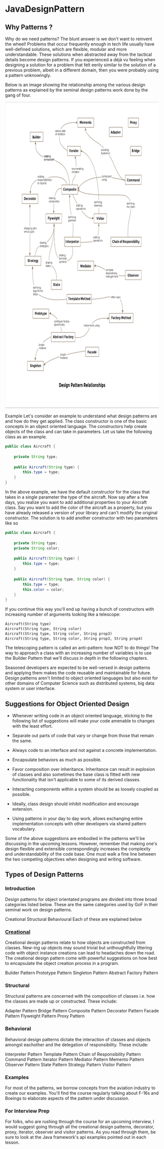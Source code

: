 # JavaDesignPattern
## Why Patterns ?
Why do we need patterns? The blunt answer is we don't want to reinvent the wheel! Problems that occur frequently enough in tech life usually have well-defined solutions, which are flexible, modular and more understandable. These solutions when abstracted away from the tactical details become design patterns. If you experienced a déjà vu feeling when designing a solution for a problem that felt eerily similar to the solution of a previous problem, albeit in a different domain, then you were probably using a pattern unknowingly.

Below is an image showing the relationship among the various design patterns as explained by the seminal design patterns work done by the gang of four.

<img src = "https://github.com/ravi26067/JavaDesignPattern/blob/master/source/design.png" height=1000 width="1200"/>

Example
Let's consider an example to understand what design patterns are and how do they get applied. The class constructor is one of the basic concepts in an object oriented language. The constructors help create objects of the class and can take in parameters. Let us take the following class as an example.

``` java
public class Aircraft {

    private String type;

    public Aircraft(String type) {
        this.type = type;
    }
}
```

In the above example, we have the default constructor for the class that takes in a single parameter the type of the aircraft. Now say after a few days, you realize you want to add additional properties to your Aircraft class. Say you want to add the color of the aircraft as a property, but you have already released a version of your library and can't modify the original constructor. The solution is to add another constructor with two parameters like so

``` java
public class Aircraft {

    private String type;
    private String color;

    public Aircraft(String type) {
        this.type = type;
    }

    public Aircraft(String type, String color) {
        this.type = type;
        this.color = color;
    }
}

```

If you continue this way you'll end up having a bunch of constructors with increasing number of arguments looking like a telescope:

``` text
Aircraft(String type)
Aircraft(String type, String color)
Aircraft(String type, String color, String prop3)
Aircraft(String type, String color, String prop3, String prop4)  

```
  
The telescoping pattern is called an anti-pattern: how NOT to do things! The way to approach a class with an increasing number of variables is to use the Builder Pattern that we'll discuss in depth in the following chapters.

Seasoned developers are expected to be well-versed in design patterns and applying them makes the code reusable and maintainable for future. Design patterns aren't limited to object oriented languages but also exist for other domains of Computer Science such as distributed systems, big data system or user interface.


## Suggestions for Object Oriented Design
* Whenever writing code in an object oriented language, sticking to the following list of suggestions will make your code amenable to changes with the least effort.

* Separate out parts of code that vary or change from those that remain the same.

* Always code to an interface and not against a concrete implementation.

* Encapsulate behaviors as much as possible.

* Favor composition over inheritance. Inheritance can result in explosion of classes and also sometimes the base class is fitted with new functionality that isn't applicable to some of its derived classes.

* Interacting components within a system should be as loosely coupled as possible.

* Ideally, class design should inhibit modification and encourage extension.

* Using patterns in your day to day work, allows exchanging entire implementation concepts with other developers via shared pattern vocabulary.

Some of the above suggestions are embodied in the patterns we'll be discussing in the upcoming lessons. However, remember that making one's design flexible and extensible correspondingly increases the complexity and understandability of the code base. One must walk a fine line between the two competing objectives when designing and writing software.

## Types of Design Patterns

### Introduction
Design patterns for object orientated programs are divided into three broad categories listed below. These are the same categories used by GoF in their seminal work on design patterns.

Creational
Structural
Behavioural
Each of these are explained below

### [Creational](https://github.com/ravi26067/JavaDesignPattern/tree/master/creational)
Creational design patterns relate to how objects are constructed from classes. New-ing up objects may sound trivial but unthoughtfully littering code with object instance creations can lead to headaches down the road. The creational design pattern come with powerful suggestions on how best to encapsulate the object creation process in a program.

Builder Pattern
Prototype Pattern
Singleton Pattern
Abstract Factory Pattern

### Structural
Structural patterns are concerned with the composition of classes i.e. how the classes are made up or constructed. These include:

Adapter Pattern
Bridge Pattern
Composite Pattern
Decorator Pattern
Facade Pattern
Flyweight Pattern
Proxy Pattern

### Behavioral
Behavioral design patterns dictate the interaction of classes and objects amongst eachother and the delegation of responsibility. These include:

Interpreter Pattern
Template Pattern
Chain of Responsibility Pattern
Command Pattern
Iterator Pattern
Mediator Pattern
Memento Pattern
Observer Pattern
State Pattern
Strategy Pattern
Visitor Pattern

### Examples
For most of the patterns, we borrow concepts from the aviation industry to create our examples. You'll find the course regularly talking about F-16s and Boeings to elaborate aspects of the pattern under discussion.

### For Interview Prep
For folks, who are rushing through the course for an upcoming interview, I would suggest going through all the creational design patterns, decorator, proxy, iterator, observer and visitor patterns. As you read through them, be sure to look at the Java framework's api examples pointed out in each lesson.
